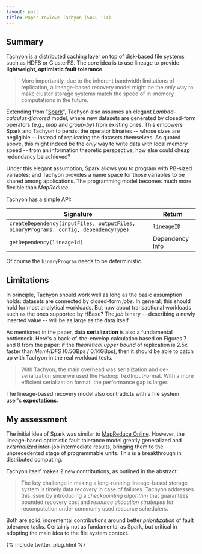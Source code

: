 ```yaml
---
layout: post
title: Paper review: Tachyon (SoCC '14)
---
```

## Summary
[Tachyon](https://amplab.cs.berkeley.edu/publication/tachyon-socc/) is a distributed caching layer on top of disk-based file systems such as HDFS or GlusterFS. The core idea is to use lineage to provide **lightweight, optimistic fault tolerance**. 

> More importantly, due to the inherent bandwidth limitations of replication, a lineage-based recovery model might be the _only_ way to make cluster storage systems match the speed of in-memory computations in the future. 

Extending from "[Spark](http://spark.apache.org/research.html)", Tachyon also assumes an elegant *Lambda-calculus-flavored* model, where new datasets are generated by closed-form operators (e.g., _map_ and _group-by_) from existing ones. This empowers Spark and Tachyon to persist the operator binaries -- whose sizes are negligible -- instead of replicating the datasets themselves. As quoted above, this might indeed be the _only_ way to write data with local memory speed -- from an information theoretic perspective, how else could cheap redundancy be achieved?

Under this elegant assumption, Spark allows you to program with PB-sized variables; and Tachyon provides a name space for those variables to be shared among applications. The programming model becomes much more flexible than _MapReduce_.

Tachyon has a simple API:

| Signature        | Return |
| ------------- |-------------|
| ```createDependency(inputFiles, outputFiles, binaryPrograms, config, dependencyType)```     | ```lineageID``` |
| ```getDependency(lineageId)```  | Dependency Info      |

Of course the ```binaryProgram``` needs to be deterministic. 

## Limitations
In principle, Tachyon should work well as long as the basic assumption holds: datasets are connected by closed-form *jobs*. In general, this should hold for most analytical workloads. But how about transactional workloads such as the ones supported by HBase? The *job* binary -- describing a newly inserted value -- will be as large as the data itself.

As mentioned in the paper, data **serialization** is also a fundamental bottleneck. Here's a back-of-the-envelop calculation based on Figures 7 and 8 from the paper: if the _theoretical upper bound_ of replication is 2.5x faster than _MemHDFS_ (0.5GBps / 0.14GBps), then it should be able to catch up with Tachyon in the real workload tests.

> With Tachyon, the main overhead was serialization and de-serialization since we used the Hadoop TextInputFormat. With a more efficient serialization format, the performance gap is larger.

The lineage-based recovery model also contradicts with a file system user's **expectations**.

## My assessment
The initial idea of Spark was similar to [MapReduce Online](https://code.google.com/p/hop/). However, the lineage-based optimistic fault tolerance model greatly generalized and *externalized* inter-job intermediate results, bringing them to the unprecedented stage of programmable units. This is a breakthrough in distributed computing.

Tachyon itself makes 2 new contributions, as outlined in the abstract:

> The key challenge in making a long-running lineage-based storage system is timely data recovery in case of failures. Tachyon addresses this issue by introducing a *checkpointing algorithm* that guarantees bounded recovery cost and *resource allocation strategies* for recomputation under commonly used resource schedulers.

Both are solid, incremental contributions around better *prioritization* of fault tolerance tasks. Certainly not as fundamental as Spark, but critical in adopting the main idea to the file system context.


{% include twitter_plug.html %}
